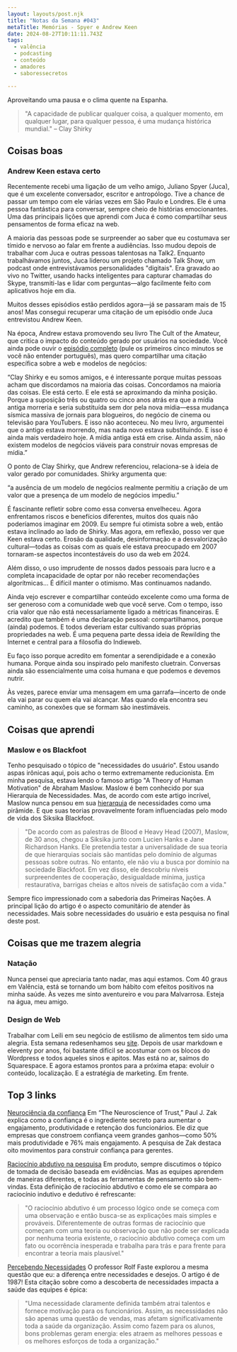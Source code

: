 ```yaml
---
layout: layouts/post.njk
title: "Notas da Semana #043"
metaTitle: Memórias - Spyer e Andrew Keen
date: 2024-08-27T10:11:11.743Z
tags:
  - valência
  - podcasting
  - conteúdo
  - amadores
  - saboressecretos

---
```

Aproveitando uma pausa e o clima quente na Espanha.

> "A capacidade de publicar qualquer coisa, a qualquer momento, em qualquer lugar, para qualquer pessoa, é uma mudança histórica mundial."
 – Clay Shirky

## Coisas boas
### Andrew Keen estava certo
Recentemente recebi uma ligação de um velho amigo, Juliano Spyer (Juca), que é um excelente conversador, escritor e antropólogo. Tive a chance de passar um tempo com ele várias vezes em São Paulo e Londres. Ele é uma pessoa fantástica para conversar, sempre cheio de histórias emocionantes. Uma das principais lições que aprendi com Juca é como compartilhar seus pensamentos de forma eficaz na web.

A maioria das pessoas pode se surpreender ao saber que eu costumava ser tímido e nervoso ao falar em frente a audiências. Isso mudou depois de trabalhar com Juca e outras pessoas talentosas na Talk2. Enquanto trabalhávamos juntos, Juca liderou um projeto chamado Talk Show, um podcast onde entrevistávamos personalidades "digitais". Era gravado ao vivo no Twitter, usando hacks inteligentes para capturar chamadas do Skype, transmiti-las e lidar com perguntas—algo facilmente feito com aplicativos hoje em dia.

Muitos desses episódios estão perdidos agora—já se passaram mais de 15 anos! Mas consegui recuperar uma citação de um episódio onde Juca entrevistou Andrew Keen.

Na época, Andrew estava promovendo seu livro The Cult of the Amateur, que critica o impacto do conteúdo gerado por usuários na sociedade. Você ainda pode ouvir o [episódio completo](https://www.podomatic.com/podcasts/talkshow/episodes/2009-06-03T10_09_50-07_00) (pule os primeiros cinco minutos se você não entender português), mas quero compartilhar uma citação específica sobre a web e modelos de negócios:

“Clay Shirky e eu somos amigos, e é interessante porque muitas pessoas acham que discordamos na maioria das coisas. Concordamos na maioria das coisas. Ele está certo. E ele está se aproximando da minha posição. Porque a suposição três ou quatro ou cinco anos atrás era que a mídia antiga morreria e seria substituída sem dor pela nova mídia—essa mudança sísmica massiva de jornais para blogueiros, do negócio de cinema ou televisão para YouTubers. E isso não aconteceu. No meu livro, argumentei que o antigo estava morrendo, mas nada novo estava substituindo. E isso é ainda mais verdadeiro hoje. A mídia antiga está em crise. Ainda assim, não existem modelos de negócios viáveis para construir novas empresas de mídia.”

O ponto de Clay Shirky, que Andrew referenciou, relaciona-se à ideia de valor gerado por comunidades. Shirky argumenta que:

“a ausência de um modelo de negócios realmente permitiu a criação de um valor que a presença de um modelo de negócios impediu.”

É fascinante refletir sobre como essa conversa envelheceu. Agora enfrentamos riscos e benefícios diferentes, muitos dos quais não poderíamos imaginar em 2009. Eu sempre fui otimista sobre a web, então estava inclinado ao lado de Shirky. Mas agora, em reflexão, posso ver que Keen estava certo. Erosão da qualidade, desinformação e a desvalorização cultural—todas as coisas com as quais ele estava preocupado em 2007 tornaram-se aspectos incontestáveis do uso da web em 2024.

Além disso, o uso imprudente de nossos dados pessoais para lucro e a completa incapacidade de optar por não receber recomendações algorítmicas... É difícil manter o otimismo. Mas continuamos nadando.

Ainda vejo escrever e compartilhar conteúdo excelente como uma forma de ser generoso com a comunidade web que você serve. Com o tempo, isso cria valor que não está necessariamente ligado a métricas financeiras. E acredito que também é uma declaração pessoal: compartilhamos, porque (ainda) podemos. E todos deveriam estar cultivando suas próprias propriedades na web. É uma pequena parte dessa ideia de Rewilding the Internet e central para a filosofia do Indieweb.

Eu faço isso porque acredito em fomentar a serendipidade e a conexão humana. Porque ainda sou inspirado pelo manifesto cluetrain. Conversas ainda são essencialmente uma coisa humana e que podemos e devemos nutrir.

Às vezes, parece enviar uma mensagem em uma garrafa—incerto de onde ela vai parar ou quem ela vai alcançar. Mas quando ela encontra seu caminho, as conexões que se formam são inestimáveis.

## Coisas que aprendi
### Maslow e os Blackfoot
Tenho pesquisado o tópico de "necessidades do usuário". Estou usando aspas irônicas aqui, pois acho o termo extremamente reducionista. Em minha pesquisa, estava lendo o famoso artigo "A Theory of Human Motivation" de Abraham Maslow. Maslow é bem conhecido por sua Hierarquia de Necessidades. Mas, de acordo com este artigo incrível, Maslow nunca pensou em sua [hierarquia](https://www.resilience.org/stories/2021-06-18/the-blackfoot-wisdom-that-inspired-maslows-hierarchy/) de necessidades como uma pirâmide. E que suas teorias provavelmente foram influenciadas pelo modo de vida dos Siksika Blackfoot.

> "De acordo com as palestras de Blood e Heavy Head (2007), Maslow, de 30 anos, chegou a Siksika junto com Lucien Hanks e Jane Richardson Hanks. Ele pretendia testar a universalidade de sua teoria de que hierarquias sociais são mantidas pelo domínio de algumas pessoas sobre outras. No entanto, ele não viu a busca por domínio na sociedade Blackfoot. Em vez disso, ele descobriu níveis surpreendentes de cooperação, desigualdade mínima, justiça restaurativa, barrigas cheias e altos níveis de satisfação com a vida."

Sempre fico impressionado com a sabedoria das Primeiras Nações. A principal lição do artigo é o aspecto comunitário de atender às necessidades. Mais sobre necessidades do usuário e esta pesquisa no final deste post.

## Coisas que me trazem alegria
### Natação
Nunca pensei que apreciaria tanto nadar, mas aqui estamos. Com 40 graus em Valência, está se tornando um bom hábito com efeitos positivos na minha saúde. Às vezes me sinto aventureiro e vou para Malvarrosa. Esteja na água, meu amigo.

### Design de Web
Trabalhar com Leili em seu negócio de estilismo de alimentos tem sido uma alegria. Esta semana redesenhamos seu [site](https://www.secretflavours.com). Depois de usar markdown e eleventy por anos, foi bastante difícil se acostumar com os blocos do Wordpress e todos aqueles sinos e apitos. Mas está no ar, saímos do Squarespace. E agora estamos prontos para a próxima etapa: evoluir o conteúdo, localização. E a estratégia de marketing. Em frente.

## Top 3 links

[Neurociência da confiança](https://hbr.org/2017/01/the-neuroscience-of-trust)
Em “The Neuroscience of Trust,” Paul J. Zak explica como a confiança é o ingrediente secreto para aumentar o engajamento, produtividade e retenção dos funcionários. Ele diz que empresas que constroem confiança veem grandes ganhos—como 50% mais produtividade e 76% mais engajamento. A pesquisa de Zak destaca oito movimentos para construir confiança para gerentes.

[Raciocínio abdutivo na pesquisa](https://atlasti.com/research-hub/abductive-reasoning)
Em produto, sempre discutimos o tópico de tomada de decisão baseada em evidências. Mas as equipes aprendem de maneiras diferentes, e todas as ferramentas de pensamento são bem-vindas. Esta definição de raciocínio abdutivo e como ele se compara ao raciocínio indutivo e dedutivo é refrescante:

> "O raciocínio abdutivo é um processo lógico onde se começa com uma observação e então busca-se as explicações mais simples e prováveis. Diferentemente de outras formas de raciocínio que começam com uma teoria ou observação que não pode ser explicada por nenhuma teoria existente, o raciocínio abdutivo começa com um fato ou ocorrência inesperada e trabalha para trás e para frente para encontrar a teoria mais plausível."

[Percebendo Necessidades](https://fastefoundation.org/publications/perceiving_needs.pdf)
O professor Rolf Faste explorou a mesma questão que eu: a diferença entre necessidades e desejos. O artigo é de 1987! Esta citação sobre como a descoberta de necessidades impacta a saúde das equipes é épica:

> "Uma necessidade claramente definida também atrai talentos e fornece motivação para os funcionários. Assim, as necessidades não são apenas uma questão de vendas, mas afetam significativamente toda a saúde da organização. Assim como fazem para os alunos, bons problemas geram energia: eles atraem as melhores pessoas e os melhores esforços de toda a organização."


